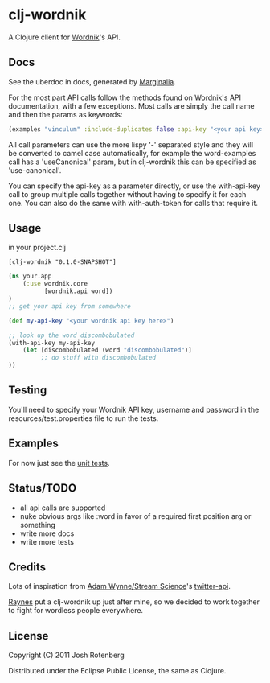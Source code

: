 # clj-wordnik

A Clojure client for [Wordnik](http://www.wordnik.com)'s API.

## Docs

See the uberdoc in docs, generated by
[Marginalia](https://github.com/fogus/marginalia).

For the most part API calls follow the methods found on
[Wordnik](http://developer.wordnik.com/docs)'s API documentation, with
a few exceptions. Most calls are simply the call name and then the
params as keywords:

```clojure
(examples "vinculum" :include-duplicates false :api-key "<your api key>") 
```

All call parameters can use the more lispy '-'
separated style and they will be converted to camel case
automatically, for example the word-examples call has a 'useCanonical'
param, but in clj-wordnik this can be specified as 'use-canonical'.

You can specify the api-key as a parameter directly, or use the
with-api-key call to group multiple calls together without having to
specify it for each one. You can also do the same with with-auth-token
for calls that require it.

## Usage

in your project.clj

```
[clj-wordnik "0.1.0-SNAPSHOT"]
```

```clojure
(ns your.app
    (:use wordnik.core
          [wordnik.api word])
)
;; get your api key from somewhere

(def my-api-key "<your wordnik api key here>")

;; look up the word discombobulated
(with-api-key my-api-key
    (let [discombobulated (word "discombobulated")]
    	 ;; do stuff with discombobulated
))
```
## Testing

You'll need to specify your Wordnik API key, username and password in
the resources/test.properties file to run the tests.

## Examples

For now just see the [unit tests](https://github.com/joshrotenberg/clj-wordnik/tree/master/test/wordnik/test/api).

## Status/TODO

* all api calls are supported
* nuke obvious args like :word in favor of a required first position arg or something
* write more docs
* write more tests

## Credits

Lots of inspiration from [Adam Wynne/Stream Science](https://github.com/adamwynne)'s [twitter-api](https://github.com/adamwynne/twitter-api).

[Raynes](https://github.com/Raynes) put a clj-wordnik up just after mine, so we decided to work together to fight for wordless people everywhere. 

## License

Copyright (C) 2011 Josh Rotenberg

Distributed under the Eclipse Public License, the same as Clojure.
